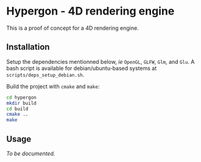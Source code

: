 # Hypergon - 4D rendering engine

This is a proof of concept for a 4D rendering engine.

## Installation

Setup the dependencies mentionned below, *ie* `OpenGL`, `GLFW`, `Glm`, and `Glu`. A bash script is available for debian/ubuntu-based systems at `scripts/deps_setup_debian.sh`.

Build the project with `cmake` and `make`:

```bash
cd hypergon
mkdir build
cd build
cmake ..
make
```

## Usage

*To be documented.*